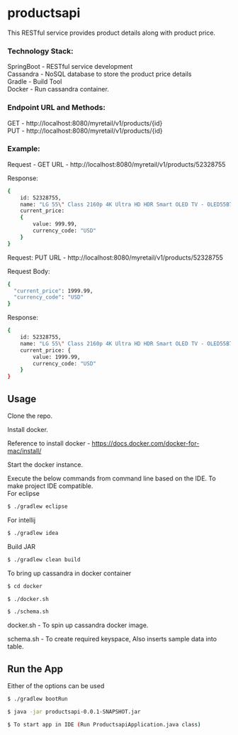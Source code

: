 # productsapi  
This RESTful service provides product details along with product price.  
### Technology Stack:  

SpringBoot - RESTful service development  
Cassandra  - NoSQL database to store the product price details  
Gradle - Build Tool  
Docker - Run cassandra container.  

### Endpoint URL and Methods:  

GET - http://localhost:8080/myretail/v1/products/{id}  
PUT - http://localhost:8080/myretail/v1/products/{id}  
### Example:  
Request - GET URL - http://localhost:8080/myretail/v1/products/52328755   

Response:  

```sh
{     
	id: 52328755,  
	name: "LG 55\" Class 2160p 4K Ultra HD HDR Smart OLED TV - OLED55B7A",  
	current_price: 
	{  
		value: 999.99,  
		currency_code: "USD"   
	}   
}   
```   

Request:  PUT URL - http://localhost:8080/myretail/v1/products/52328755  

Request Body:  

```sh
{   
  "current_price": 1999.99,  
  "currency_code": "USD"  
}  
```  

Response:  


```sh
{  
	id: 52328755,  
	name: "LG 55\" Class 2160p 4K Ultra HD HDR Smart OLED TV - OLED55B7A",  
	current_price: {  
		value: 1999.99,  
		currency_code: "USD"  
	}  
}
```  

## Usage  

Clone the repo.    

Install docker.  

Reference to install docker -  https://docs.docker.com/docker-for-mac/install/  

Start the docker instance.  

Execute the below commands from command line based on the IDE. To make project IDE compatible.   
For eclipse   
  ```sh
  $ ./gradlew eclipse
  ```    
For intellij   
  ```sh
  $ ./gradlew idea
  ```    
Build JAR  
  ```sh
  $ ./gradlew clean build
  ```   

To bring up cassandra in docker container   
  ```sh
  $ cd docker
  ```   
  ```sh
  $ ./docker.sh
  ```   
  ```sh
  $ ./schema.sh
  ```   
    
docker.sh - To spin up cassandra docker image.  

schema.sh - To create required keyspace, Also inserts sample data into table.   

## Run the App   
Either of the options can be used  
  ```sh
  $ ./gradlew bootRun
  ```   
  ```sh
  $ java -jar productsapi-0.0.1-SNAPSHOT.jar
  ```   
  ```sh
  $ To start app in IDE (Run ProductsapiApplication.java class)
  ```    